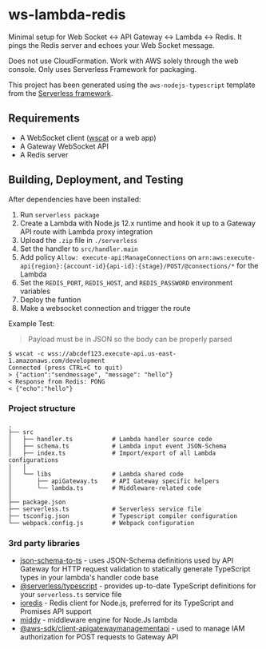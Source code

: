 # ws-lambda-redis

Minimal setup for Web Socket <-> API Gateway <-> Lambda <-> Redis. It pings the Redis server and echoes your Web Socket message.

Does not use CloudFormation. Work with AWS solely through the web console. Only uses Serverless Framework for packaging.

This project has been generated using the `aws-nodejs-typescript` template from the [Serverless framework](https://www.serverless.com/).

## Requirements
- A WebSocket client ([wscat](https://www.npmjs.com/package/wscat) or a web app)
- A Gateway WebSocket API
- A Redis server

## Building, Deployment, and Testing

After dependencies have been installed:
1. Run `serverless package`
2. Create a Lambda with Node.js 12.x runtime and hook it up to a Gateway API route with Lambda proxy integration
3. Upload the `.zip` file in `./serverless`
4. Set the handler to `src/handler.main`
5. Add policy `Allow: execute-api:ManageConnections` on `arn:aws:execute-api{region}:{account-id}{api-id}:{stage}/POST/@connections/*` for the Lambda
6. Set the `REDIS_PORT`, `REDIS_HOST`, and `REDIS_PASSWORD` environment variables
7. Deploy the funtion
8. Make a websocket connection and trigger the route

Example Test:
> Payload must be in JSON so the body can be properly parsed
   ```
   $ wscat -c wss://abcdef123.execute-api.us-east-1.amazonaws.com/development
   Connected (press CTRL+C to quit)
   > {"action":"sendmessage", "message": "hello"}
   < Response from Redis: PONG
   < {"echo":"hello"}
   ```

### Project structure

```
.
├── src
│   ├── handler.ts           # Lambda handler source code
│   ├── schema.ts            # Lambda input event JSON-Schema
│   ├── index.ts             # Import/export of all Lambda configurations
│   │
│   └── libs                 # Lambda shared code
│       ├── apiGateway.ts    # API Gateway specific helpers
│       └── lambda.ts        # Middleware-related code
│
├── package.json
├── serverless.ts            # Serverless service file
├── tsconfig.json            # Typescript compiler configuration
└── webpack.config.js        # Webpack configuration
```

### 3rd party libraries

- [json-schema-to-ts](https://github.com/ThomasAribart/json-schema-to-ts) - uses JSON-Schema definitions used by API Gateway for HTTP request validation to statically generate TypeScript types in your lambda's handler code base
- [@serverless/typescript](https://github.com/serverless/typescript) - provides up-to-date TypeScript definitions for your `serverless.ts` service file
- [ioredis](https://github.com/luin/ioredis) - Redis client for Node.js, preferred for its TypeScript and Promises API support
- [middy](https://github.com/middyjs/middy) - middleware engine for Node.Js lambda
- [@aws-sdk/client-apigatewaymanagementapi](https://github.com/aws/aws-sdk-js-v3/tree/master/clients/client-apigatewaymanagementapi) - used to manage IAM authorization for POST requests to Gateway API